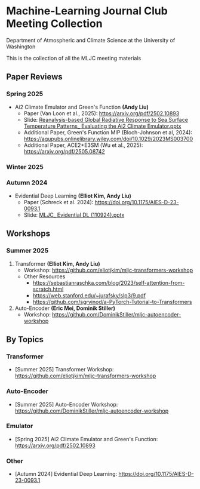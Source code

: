 # Machine-Learning Journal Club Meeting Collection

Department of Atmospheric and Climate Science at the University of Washington

This is the collection of all the MLJC meeting materials

## Paper Reviews

### Spring 2025

- Ai2 Climate Emulator and Green's Function **(Andy Liu)**
  - Paper (Van Loon et al., 2025): <https://arxiv.org/pdf/2502.10893>
  - Slide: [Reanalysis-based Global Radiative Response to Sea Surface Temperature Patterns_ Evaluating the Ai2 Climate Emulator.pptx](<Spring 2025/Reanalysis-based Global Radiative Response to Sea Surface Temperature Patterns_ Evaluating the Ai2 Climate Emulator.pptx>)
  - Additional Paper, Green's Function MIP (Bloch-Johnson et al, 2024): <https://agupubs.onlinelibrary.wiley.com/doi/10.1029/2023MS003700>
  - Additional Paper, ACE2+E3SM (Wu et al., 2025): <https://arxiv.org/pdf/2505.08742>

### Winter 2025

### Autumn 2024

- Evidential Deep Learning **(Elliot Kim, Andy Liu)**
  - Paper (Schreck et al. 2024): <https://doi.org/10.1175/AIES-D-23-0093.1>
  - Slide: [MLJC_ Evidential DL (110924).pptx](<Autumn 2024/MLJC_ Evidential DL (110924).pptx>)

## Workshops

### Summer 2025

1. Transformer **(Elliot Kim, Andy Liu)**
   - Workshop: <https://github.com/eliotjkim/mljc-transformers-workshop>
   - Other Resources
     - <https://sebastianraschka.com/blog/2023/self-attention-from-scratch.html>
     - <https://web.stanford.edu/~jurafsky/slp3/9.pdf>
     - <https://github.com/sgrvinod/a-PyTorch-Tutorial-to-Transformers>
2. Auto-Encoder **(Eric Mei, Dominik Stiller)**
   - Workshop: <https://github.com/DominikStiller/mljc-autoencoder-workshop> 

## By Topics

### Transformer

- [Summer 2025] Transformer Workshop: <https://github.com/eliotjkim/mljc-transformers-workshop>

### Auto-Encoder

- [Summer 2025] Auto-Encoder Workshop: <https://github.com/DominikStiller/mljc-autoencoder-workshop> 

### Emulator

- [Spring 2025] Ai2 Climate Emulator and Green's Function: <https://arxiv.org/pdf/2502.10893>

### Other

- [Autumn 2024] Evidential Deep Learning: <https://doi.org/10.1175/AIES-D-23-0093.1>